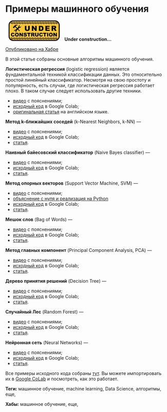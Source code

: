 # Примеры машинного обучения

![Under construction](../data/2019.09.25-under-construction-icon.png)
**Under construction...**

[Опубликовано на Хабре]()

В этой статье собраны основные алгоритмы машинного обучения.

**Логистическая регрессия** (logistic regression) является фундаментальной техникой классификации данных. Это относительно простой линейный классификатор. Несмотря на свою простоту и популярность, есть случаи, где логистическая регрессия работает плохо. В таком случае следует использовать другие техники.
  * [видео](https://youtu.be/RDp0Iegae70) с пояснениями;
  * [исходный код](https://colab.research.google.com/drive/1TJEfTkfuXscEndBe0Yb95x-BEDbLejYq#scrollTo=ODQEiw9TnjIY) в Google Colab;
  * [оригинальная статья](https://realpython.com/logistic-regression-python) на английском языке.

**Метод k-ближайших соседей** (k-Nearest Neighbors, k-NN) — 
  * [видео]() с пояснениями;
  * [исходный код]() в Google Colab;
  * [статья]().

**Наивный байесовский классификатор** (Naive Bayes classifier) — 
  * [видео]() с пояснениями;
  * [исходный код]() в Google Colab;
  * [статья]().

**Метод опорных векторов** (Support Vector Machine, SVM) — 
  * [видео]() с пояснениями;
  * [объяснение с нуля и реализация на Python](https://habr.com/ru/company/ods/blog/484148/)
  * [исходный код]() в Google Colab;
  * [статья]().

**Мешок слов** (Bag of Words) — 
  * [видео]() с пояснениями;
  * [исходный код]() в Google Colab;
  * [статья]().

**Метод главных компонент** (Principal Component Analysis, PCA) — 
  * [видео]() с пояснениями;
  * [исходный код]() в Google Colab;
  * [статья]().

**Дерево принятия решений** (Decision Tree) — 
  * [видео]() с пояснениями;
  * [исходный код]() в Google Colab;
  * [статья]().

**Случайный Лес** (Random Forest) — 
  * [видео]() с пояснениями;
  * [исходный код]() в Google Colab;
  * [статья]().

**Нейронная сеть** (Neural Networks) — 
  * [видео]() с пояснениями;
  * [исходный код]() в Google Colab;
  * [статья]().

Все примеры исходного кода собраны [тут](../code_examples). Вы можете импортировать их в [Google CoLab](https://colab.research.google.com) и посмотреть, как это работает. 

**Теги:** машинное обучение, machine learning, Data Science, алгоритмы, еще,

**Хабы:** машинное обучение, еще,
